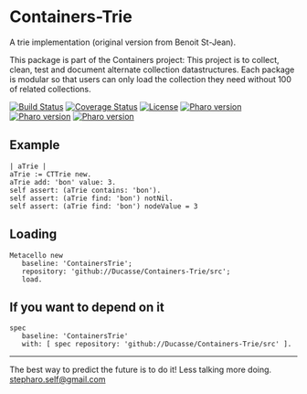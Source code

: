 # Containers-Trie
A trie implementation (original version from Benoit St-Jean).

This package is part of the Containers project: This project is to collect, clean, 
test and document alternate collection datastructures. Each package is modular so that users 
can only load the collection they need without 100 of related collections.

[![Build Status](https://travis-ci.com/Ducasse/Containers-Trie.svg?branch=master)](https://travis-ci.com/Ducasse/Containers-Trie)
[![Coverage Status](https://coveralls.io/repos/github//Ducasse/Containers-Trie/badge.svg?branch=master)](https://coveralls.io/github//Ducasse/Containers-Trie?branch=master)
[![License](https://img.shields.io/badge/license-MIT-blue.svg)]()
[![Pharo version](https://img.shields.io/badge/Pharo-6.1-%23aac9ff.svg)](https://pharo.org/download)
[![Pharo version](https://img.shields.io/badge/Pharo-7.0-%23aac9ff.svg)](https://pharo.org/download)
[![Pharo version](https://img.shields.io/badge/Pharo-8.0-%23aac9ff.svg)](https://pharo.org/download)
<!-- [![Build status](https://ci.appveyor.com/api/projects/status/1wdnjvmlxfbml8qo?svg=true)](https://ci.appveyor.com/project/olekscode/dataframe)  -->

## Example
```
| aTrie |
aTrie := CTTrie new.
aTrie add: 'bon' value: 3.
self assert: (aTrie contains: 'bon').
self assert: (aTrie find: 'bon') notNil.
self assert: (aTrie find: 'bon') nodeValue = 3
```



## Loading

```
Metacello new
   baseline: 'ContainersTrie';
   repository: 'github://Ducasse/Containers-Trie/src';
   load.
```

## If you want to depend on it

```
spec 
   baseline: 'ContainersTrie' 
   with: [ spec repository: 'github://Ducasse/Containers-Trie/src' ].
```

----
The best way to predict the future is to do it!
Less talking more doing. stepharo.self@gmail.com
